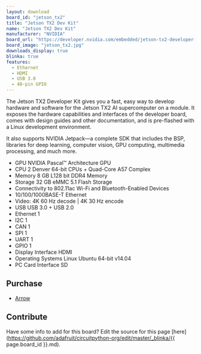 ```yaml
---
layout: download
board_id: "jetson_tx2"
title: "Jetson TX2 Dev Kit"
name: "Jetson TX2 Dev Kit"
manufacturer: "NVIDIA"
board_url: "https://developer.nvidia.com/embedded/jetson-tx2-developer-kit"
board_image: "jetson_tx2.jpg"
downloads_display: true
blinka: true
features:
  - Ethernet
  - HDMI
  - USB 3.0
  - 40-pin GPIO
---
```


The Jetson TX2 Developer Kit gives you a fast, easy way to develop hardware and software for the Jetson TX2 AI supercomputer on a module. It exposes the hardware capabilities and interfaces of the developer board, comes with design guides and other documentation, and is pre-flashed with a Linux development environment.

It also supports NVIDIA Jetpack—a complete SDK that includes the BSP, libraries for deep learning, computer vision, GPU computing, multimedia processing, and much more.

- GPU    NVIDIA Pascal™ Architecture GPU
- CPU    2 Denver 64-bit CPUs + Quad-Core A57 Complex
- Memory    8 GB L128 bit DDR4 Memory
- Storage    32 GB eMMC 5.1 Flash Storage
- Connectivity to 802.11ac Wi-Fi and Bluetooth-Enabled Devices
- 10/100/1000BASE-T Ethernet
- Video: 4K 60 Hz decode | 4K 30 Hz encode
- USB   USB 3.0 + USB 2.0
- Ethernet  1
- I2C   1
- CAN  1
- SPI   1
- UART  1
- GPIO  1
- Display Interface HDMI
- Operating Systems  Linux Ubuntu 64-bit v14.04
- PC Card Interface SD

## Purchase
* [Arrow](https://www.arrow.com/en/products/945-82771-0000-000/nvidia)

## Contribute

Have some info to add for this board? Edit the source for this page [here](https://github.com/adafruit/circuitpython-org/edit/master/_blinka/{{ page.board_id }}.md).

